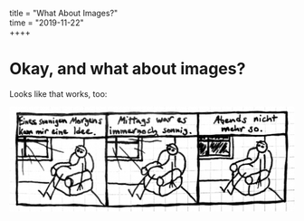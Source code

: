 title = "What About Images?"  
time = "2019-11-22"  
++++

# Okay, and what about images?
Looks like that works, too:

![an image!](images/sample.png)
